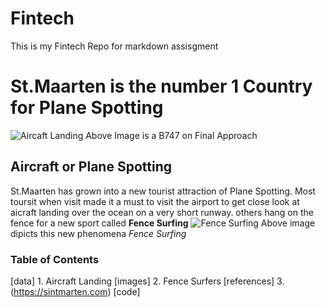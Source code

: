 # Fintech
This is my Fintech Repo for markdown assisgment

# St.Maarten is the number 1 Country for Plane Spotting
![Aircaft Landing](https://wanderandluxe.com.au/wp-content/uploads/2019/03/Maho-Beach_2.jpg)
Above Image is a B747 on Final Approach

## Aircraft or Plane Spotting
St.Maarten has grown into a new tourist attraction of Plane Spotting. Most toursit when visit made it a must to visit the airport to get close look at aicraft landing over the ocean on a very short runway. 
others hang on the fence for a new sport called **Fence Surfing**
![Fence Surfing](https://3.bp.blogspot.com/-SXDWhOtjRGo/WG6tNTs-AZI/AAAAAAAA4oE/GKHqj7bPaOEl3oghSvVCDUdmiigkfIvCwCLcB/s1600/Fence%2BSurfing%2BSXM%2BSint%2BMaarten%2BAirport%2BRunway.jpg)
Above image dipicts this new phenomena *Fence Surfing*

### Table of Contents 
[data] 1. Aircraft Landing 
[images] 2. Fence Surfers 
[references] 3. (https://sintmarten.com) 
[code]
